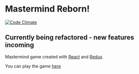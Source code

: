 # Mastermind Reborn!
[![Code Climate](https://codeclimate.com/github/salomao-rodrigues/mastermind-react/badges/gpa.svg)](https://codeclimate.com/github/salomao-rodrigues/mastermind-react)

## Currently being refactored - new features incoming
Mastermind game created with [React](https://github.com/facebook/react "React") and [Redux](https://github.com/reactjs/redux "Redux").

You can play the game [here](http://salomao-rodrigues.github.io/mastermind-react)
